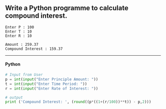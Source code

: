 ## Write a Python programme to calculate compound interest.

```
Enter P : 100
Enter T : 10
Enter R : 10

Amount : 259.37
Compound Interest : 159.37
```

---

<CodeBlock slots="heading, code" repeat="1" languages="C" />

#### Python
```Python
# Input from User
p = int(input("Enter Principle Amount: "))
t = int(input("Enter Time Period: "))
r = int(input("Enter Rate of Interest: "))

# output
print ('Compound Interest: ', (round((p*((1+(r/100))**t)) - p,2)))
```
